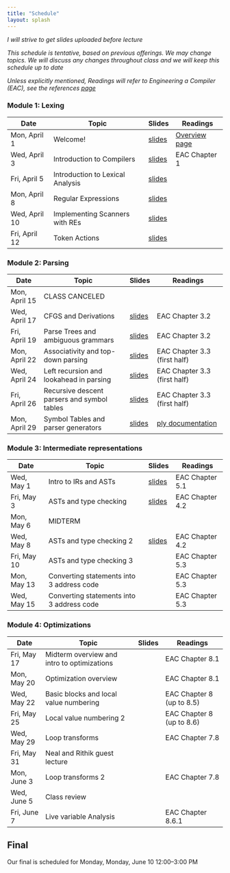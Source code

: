 ```yaml
---
title: "Schedule"
layout: splash
---
```


_I will strive to get slides uploaded before lecture_

_This schedule is tentative, based on previous offerings. We may change topics. We will discuss any changes throughout class and we will keep this schedule up to date_

_Unless explicitly mentioned, Readings will refer to Engineering a Compiler (EAC), see the references [page](https://sorensenucsc.github.io/CSE110A-sp2024/references.html)_

### Module 1: Lexing

| Date             | Topic    | Slides |   Readings
|------------------|----------|--------|----------------
| Mon, April 1    | Welcome!                            | [slides](lectures/CSE110AApril1_sp2024.pdf) | [Overview page](https://sorensenucsc.github.io/CSE110A-sp2024/overview.html)
| Wed, April 3    | Introduction to Compilers           | [slides](lectures/CSE110AApril3_sp2024.pdf) | EAC Chapter 1
| Fri, April 5    | Introduction to Lexical Analysis    | [slides](lectures/CSE110AApril5_sp2024.pdf)  |
| Mon, April 8    | Regular Expressions                 | [slides](lectures/CSE110AApril8_sp2024.pdf) | 
| Wed, April 10   | Implementing Scanners with REs      | [slides](lectures/CSE110AApril10_sp2024.pdf) | 
| Fri, April 12   | Token Actions                       | [slides](lectures/CSE110AApril12_sp2024.pdf)  | 

### Module 2: Parsing

| Date             | Topic    | Slides |   Readings
|------------------|----------|--------|----------------
| Mon, April 15    | CLASS CANCELED                               | | 
| Wed, April 17    | CFGS and Derivations                         | [slides](lectures/CSE110AApril17_sp2024.pdf) | EAC Chapter 3.2
| Fri, April 19    | Parse Trees and ambiguous grammars           | [slides](lectures/CSE110AApril19_sp2024.pdf) | EAC Chapter 3.2
| Mon, April 22    | Associativity and top-down parsing           | [slides](lectures/CSE110AApril22_sp2024.pdf)  | EAC Chapter 3.3 (first half)
| Wed, April 24    | Left recursion and lookahead in parsing      | [slides](lectures/CSE110AApril24_sp2024.pdf)  | EAC Chapter 3.3 (first half)
| Fri, April 26    | Recursive descent parsers and symbol tables  | [slides](lectures/CSE110AApril26_sp2024.pdf)  | EAC Chapter 3.3 (first half)
| Mon, April 29    | Symbol Tables and parser generators          | [slides](lectures/CSE110AApril29_sp2024.pdf)  | [ply documentation](https://www.dabeaz.com/ply/ply.html)



### Module 3: Intermediate representations

| Date             | Topic    | Slides |   Readings
|------------------|----------|--------|----------------
| Wed, May 1       | Intro to IRs and ASTs                     | [slides](lectures/CSE110AMay1_sp2024.pdf) | EAC Chapter 5.1
| Fri, May 3       | ASTs and type checking                    | [slides](lectures/CSE110AMay3_sp2024.pdf)| EAC Chapter 4.2
| Mon, May 6       | MIDTERM                                   |  |
| Wed, May 8       | ASTs and type checking 2                   | [slides](lectures/CSE110AMay8_sp2024.pdf) | EAC Chapter 4.2
| Fri, May 10      | ASTs and type checking 3                  |  | EAC Chapter 5.3
| Mon, May 13      | Converting statements into 3 address code |  | EAC Chapter 5.3
| Wed, May 15      | Converting statements into 3 address code |  | EAC Chapter 5.3

### Module 4: Optimizations

| Date             | Topic    | Slides |   Readings
|------------------|----------|--------|----------------
| Fri, May 17      |  Midterm overview and intro to optimizations        |  | EAC Chapter 8.1
| Mon, May 20      |  Optimization overview                              |  | EAC Chapter 8.1
| Wed, May 22      |  Basic blocks and local value numbering             |  | EAC Chapter 8 (up to 8.5)
| Fri, May 25      |  Local value numbering 2                            |  | EAC Chapter 8 (up to 8.6)
| Wed, May 29      |  Loop transforms                                    |  | EAC Chapter 7.8
| Fri, May 31      |  Neal and Rithik guest lecture                      |  | 
| Mon, June 3      |  Loop transforms 2                                  |  | EAC Chapter 7.8
| Wed, June 5      |  Class review                                       |  | 
| Fri, June 7      |  Live variable Analysis                             |  | EAC Chapter 8.6.1

## Final

Our final is scheduled for Monday, 	Monday, June 10	12:00–3:00 PM
